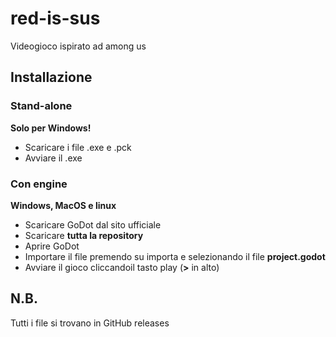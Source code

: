 # red-is-sus
Videogioco ispirato ad among us

## Installazione
### Stand-alone
**Solo per Windows!**
- Scaricare i file .exe e  .pck
- Avviare il .exe

### Con engine
**Windows, MacOS e linux**
- Scaricare GoDot dal sito ufficiale
- Scaricare **tutta la repository**
- Aprire GoDot
- Importare il file premendo su importa e selezionando il file **project.godot**
- Avviare il gioco cliccandoil tasto play (**>** in alto)


## N.B.
Tutti i file si trovano in GitHub releases


